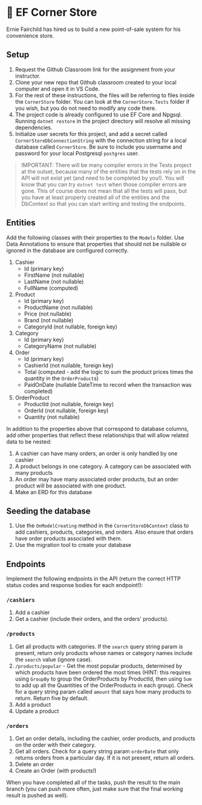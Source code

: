# :convenience_store: EF Corner Store
Ernie Fairchild has hired us to build a new point-of-sale system for his convenience store. 

## Setup
1. Request the Github Classroom link for the assignment from your instructor.
1. Clone your new repo that Github classroom created to your local computer and open it in VS Code.
1. For the rest of these instructions, the files will be referring to files inside the `CornerStore` folder. You can look at the `CornerStore.Tests` folder if you wish, but you do not need to modify any code there.
1. The project code is already configured to use EF Core and Npgsql. Running `dotnet restore` in the project directory will resolve all missing dependencies.
1. Initialize user secrets for this project, and add a secret called `CornerStoreDbConnectionString` with the connection string for a local database called `CornerStore`. Be sure to include you username and password for your local Postgresql `postgres` user. 

> IMPORTANT: There will be many compiler errors in the Tests project at the outset, because many of the entities that the tests rely on in the API will not exist yet (and need to be completed by you!). You will know that you can try `dotnet test` when those compiler errors are gone. This of course does not mean that all the tests will pass, but you have at least properly created all of the entities and the DbContext so that you can start writing and testing the endpoints. 

## Entities
Add the following classes with their properties to the `Models` folder. Use Data Annotations to ensure that properties that should not be nullable or ignored in the database are configured correctly.

1. Cashier
    - Id (primary key)
    - FirstName (not nullable)
    - LastName (not nullable)
    - FullName (computed)
1. Product
    - Id (primary key)
    - ProductName (not nullable)
    - Price (not nullable)
    - Brand (not nullable)
    - CategoryId (not nullable, foreign key)
1. Category
    - Id (primary key)
    - CategoryName (not nullable)
1. Order 
    - Id (primary key)
    - CashierId (not nullable, foreign key)
    - Total (computed - add the logic to sum the product prices times the quantity in the `OrderProduct`s)
    - PaidOnDate (nullable DateTime to record when the transaction was completed)
1. OrderProduct
    - ProductId (not nullable, foreign key)
    - OrderId (not nullable, foreign key)
    - Quantity (not nullable)

In addition to the properties above that correspond to database columns, add other properties that reflect these relationships that will allow related data to be nested:
1. A cashier can have many orders, an order is only handled by one cashier
1. A product belongs in one category. A category can be associated with many products
1. An order may have many associated  order products, but an order product will be associated with one product.
1. Make an ERD for this database

## Seeding the database
1. Use the `OnModelCreating` method in the `CornerStoreDbContext` class to add cashiers, products, categories, and orders. Also ensure that orders have order products associated with them. 
1. Use the migration tool to create your database

## Endpoints
Implement the following endpoints in the API (return the correct HTTP status codes and response bodies for each endpoint!):

### `/cashiers`
1. Add a cashier
1. Get a cashier (include their orders, and the orders' products).

### `/products`
1. Get all products with categories. If the `search` query string param is present, return only products whose names or category names include the `search` value (ignore case).
1. `/products/popular` - Get the most popular products, determined by which products have been ordered the most times (HINT: this requires using `GroupBy` to group the OrderProducts by ProductId, then using `Sum` to add up all the Quantities of the OrderProducts in each group). Check for a query string param called `amount` that says how many products to return. Return five by default.
1. Add a product
1. Update a product
### `/orders`
1. Get an order details, including the cashier, order products, and products on the order with their category.
1. Get all orders. Check for a query string param `orderDate` that only returns orders from a particular day. If it is not present, return all orders. 
1. Delete an order
1. Create an Order (with products!)


When you have completed all of the tasks, push the result to the main branch (you can push more often, just make sure that the final working result is pushed as well). 

